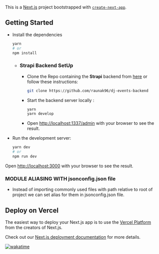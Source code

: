 This is a [Next.js](https://nextjs.org/) project bootstrapped with [`create-next-app`](https://github.com/vercel/next.js/tree/canary/packages/create-next-app).

## Getting Started

- Install the dependencies
  ```bash
  yarn
  # or
  npm install
  ```
    - ### Strapi Backend SetUp
  
      - Clone the Repo containing the **Strapi** backend from [here](https://github.com/raunak96/dj-events-backend) or follow these instructions:
        ```bash
        git clone https://github.com/raunak96/dj-events-backend
        ```
      - Start the backend server locally :
        ```bash
        yarn
        yarn develop
        ```
      - Open [http://localhost:1337/admin](http://localhost:1337/admin) with your browser to see the result.
  

- Run the development server:

    ```bash
    yarn dev
    # or
    npm run dev
    ```

Open [http://localhost:3000](http://localhost:3000) with your browser to see the result.

### MODULE ALIASING WITH **jsonconfig.json** file
- Instead of importing commonly used files with path relative to root of project we can set alias for them in jsonconfig.json file.

## Deploy on Vercel

The easiest way to deploy your Next.js app is to use the [Vercel Platform](https://vercel.com/new?utm_medium=default-template&filter=next.js&utm_source=create-next-app&utm_campaign=create-next-app-readme) from the creators of Next.js.

Check out our [Next.js deployment documentation](https://nextjs.org/docs/deployment) for more details.


[![wakatime](https://wakatime.com/badge/github/raunak96/dj-events-frontend.svg)](https://wakatime.com/badge/github/raunak96/dj-events-frontend)